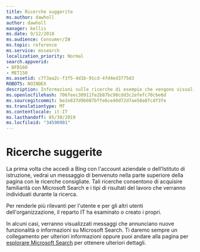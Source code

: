 ```yaml
---
title: Ricerche suggerite
ms.author: dawholl
author: dawholl
manager: kellis
ms.date: 9/12/2018
ms.audience: Consumer/IW
ms.topic: reference
ms.service: mssearch
localization_priority: Normal
search.appverid:
- BFB160
- MET150
ms.assetid: c7f3aa2c-f3f5-4d1b-91cd-4fd4ed3775d3
ROBOTS: NOINDEX
description: Informazioni sulle ricerche di esempio che vengono visualizzate quando si utilizza Microsoft Search
ms.openlocfilehash: 706feec30911fe2b87bc98cdd3c2efefc70cbe6d
ms.sourcegitcommit: be2e837d9b087bffe6ce40d72d7ae58a8fcdf3fe
ms.translationtype: MT
ms.contentlocale: it-IT
ms.lasthandoff: 05/30/2019
ms.locfileid: "34590901"
---
```

# <a name="suggested-searches"></a>Ricerche suggerite

La prima volta che accedi a Bing con l'account aziendale o dell'Istituto di istruzione, vedrai un messaggio di benvenuto nella parte superiore della pagina con le ricerche consigliate. Tali ricerche consentono di acquisire familiarità con Microsoft Search e i tipi di risultati del lavoro che verranno individuati durante la ricerca.
  
Per renderle più rilevanti per l'utente e per gli altri utenti dell'organizzazione, il reparto IT ha esaminato o creato i propri.
  
In alcuni casi, verranno visualizzati messaggi che annunciano nuove funzionalità o informazioni su Microsoft Search. Ti daremo sempre un collegamento per ulteriori informazioni oppure puoi andare alla pagina per [esplorare Microsoft Search](https://www.bing.com/business/explore) per ottenere ulteriori dettagli. 

  


